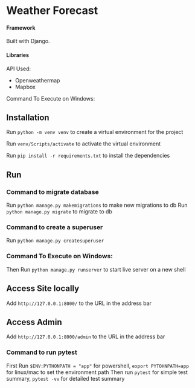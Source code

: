 # Weather Forecast 

#### Framework
Built with Django. 

#### Libraries
API Used: 
- Openweathermap
- Mapbox 

Command To Execute on Windows:

## Installation

Run `python -m venv venv` to create a virtual environment for the project

Run `venv/Scripts/activate` to activate the virtual environment

Run `pip install -r requirements.txt` to install the dependencies

## Run

### Command to migrate database

Run `python manage.py makemigrations` to make new migrations to db
Run `python manage.py migrate` to migrate to db

### Command to create a superuser

Run `python manage.py createsuperuser`

### Command To Execute on Windows:

Then Run `python manage.py runserver` to start live server on a new shell

## Access Site locally

Add `http://127.0.0.1:8000/` to the URL in the address bar

## Access Admin

Add `http://127.0.0.1:8000/admin` to the URL in the address bar

### Command to run pytest

First Run `$ENV:PYTHONPATH = "app"` for powershell, `export PYTOHNPATH=app` for linux/mac to set the environment path
Then run `pytest` for simple test summary, `pytest -vv` for detailed test summary
